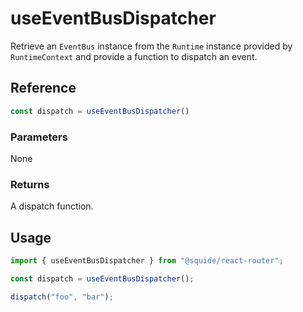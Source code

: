 # useEventBusDispatcher

Retrieve an `EventBus` instance from the `Runtime` instance provided by `RuntimeContext` and provide a function to dispatch an event.

## Reference

```ts
const dispatch = useEventBusDispatcher()
```

### Parameters

None

### Returns

A dispatch function.

## Usage

```ts
import { useEventBusDispatcher } from "@squide/react-router";

const dispatch = useEventBusDispatcher();

dispatch("foo", "bar");
```
